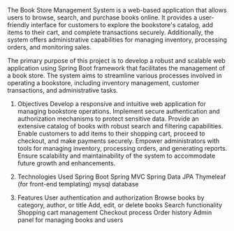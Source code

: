 The Book Store Management System is a web-based application that allows users to browse, search, and purchase books online. 
It provides a user-friendly interface for customers to explore the bookstore's catalog, add items to their cart, and complete transactions securely. 
Additionally, the system offers administrative capabilities for managing inventory, processing orders, and monitoring sales.

The primary purpose of this project is to develop a robust and scalable web application using Spring Boot framework that facilitates the management of a book store. 
The system aims to streamline various processes involved in operating a bookstore, including inventory management, customer transactions, and administrative tasks.

1. Objectives
Develop a responsive and intuitive web application for managing bookstore operations.
Implement secure authentication and authorization mechanisms to protect sensitive data.
Provide an extensive catalog of books with robust search and filtering capabilities.
Enable customers to add items to their shopping cart, proceed to checkout, and make payments securely.
Empower administrators with tools for managing inventory, processing orders, and generating reports.
Ensure scalability and maintainability of the system to accommodate future growth and enhancements.

3. Technologies Used
Spring Boot
Spring MVC
Spring Data JPA
Thymeleaf (for front-end templating)
mysql database

4. Features
User authentication and authorization
Browse books by category, author, or title
Add, edit, or delete books
Search functionality
Shopping cart management
Checkout process
Order history
Admin panel for managing books and users
